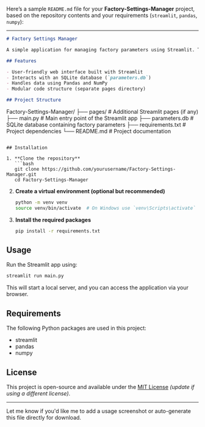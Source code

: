 Here’s a sample `README.md` file for your **Factory-Settings-Manager** project, based on the repository contents and your requirements (`streamlit`, `pandas`, `numpy`):

---

```markdown
# Factory Settings Manager

A simple application for managing factory parameters using Streamlit. This tool allows users to view and possibly modify factory-related settings stored in a local SQLite database.

## Features

- User-friendly web interface built with Streamlit
- Interacts with an SQLite database (`parameters.db`)
- Handles data using Pandas and NumPy
- Modular code structure (separate pages directory)

## Project Structure

```

Factory-Settings-Manager/
├── pages/                # Additional Streamlit pages (if any)
├── main.py               # Main entry point of the Streamlit app
├── parameters.db         # SQLite database containing factory parameters
├── requirements.txt      # Project dependencies
└── README.md             # Project documentation

````

## Installation

1. **Clone the repository**
   ```bash
   git clone https://github.com/yourusername/Factory-Settings-Manager.git
   cd Factory-Settings-Manager
````

2. **Create a virtual environment (optional but recommended)**

   ```bash
   python -m venv venv
   source venv/bin/activate  # On Windows use `venv\Scripts\activate`
   ```

3. **Install the required packages**

   ```bash
   pip install -r requirements.txt
   ```

## Usage

Run the Streamlit app using:

```bash
streamlit run main.py
```

This will start a local server, and you can access the application via your browser.

## Requirements

The following Python packages are used in this project:

* streamlit
* pandas
* numpy

## License

This project is open-source and available under the [MIT License](LICENSE) *(update if using a different license)*.

---

Let me know if you'd like me to add a usage screenshot or auto-generate this file directly for download.
